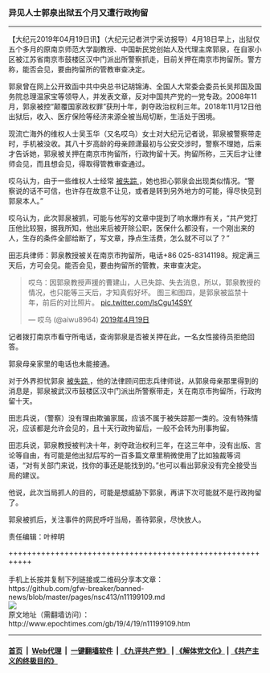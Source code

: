 ### 异见人士郭泉出狱五个月又遭行政拘留
------------------------

<p>
 【大纪元2019年04月19日讯】（大纪元记者洪宁采访报导）4月18日早上，出狱仅五个多月的原南京师范大学副教授、中国新民党创始人及代理主席郭泉，在自家小区被江苏省南京市鼓楼区汉中门派出所警察抓走，目前关押在南京市拘留所。警方称，能否会见，要由拘留所的管教审查决定。
</p>
<p>
 郭泉曾在网上公开致函中共中央总书记胡锦涛、全国人大常委会委员长吴邦国及国务院总理温家宝等领导人，并发表文章，反对中国共产党的一党专政。2008年11月，郭泉被控“颠覆国家政权罪”获刑十年，剥夺政治权利三年。2018年11月12日他出狱后，收入、医疗保险等经济来源全被当局切断，生活处于困境。
</p>
<p>
 现流亡海外的维权人士吴玉华（又名哎乌）女士对大纪元记者说，郭泉被警察带走时，手机被没收。其八十岁高龄的母亲顾潇最初与公安交涉时，警察不理她，后来才告诉她，郭泉被关押在南京市拘留所，行政拘留十天。拘留所称，三天后才让律师会见，而且想会见，得取得管教审查通过。
</p>
<p>
 哎乌认为，由于一些维权人士经常
 <a href="http://www.epochtimes.com/gb/tag/%E8%A2%AB%E5%A4%B1%E8%B8%AA.html">
  被失踪
 </a>
 ，她也担心郭泉会出现类似情况。“警察说的话不可信，也许存在故意不让见，或者是转到另外地方的可能，得尽快见到郭泉本人。”
</p>
<p>
 哎乌认为，此次郭泉被抓，可能与他写的文章中提到了响水爆炸有关，“共产党打压他比较狠，据我所知，他出来后被开除公职，医保什么都没有，一个刚出来的人，生存的条件全部给断了，写文章，挣点生活费，怎么就不可以了？”
</p>
<p>
 田志兵律师：郭泉教授被关在南京市拘留所，电话+86 025-83141198。规定满三天后，方可会见。能否会见，要由拘留所的管教，来审查决定。
</p>
<blockquote class="twitter-tweet" data-lang="zh-tw">
 <p>
  哎乌：因郭泉教授声援的曹建山，人已失踪、失去消息，所以，郭泉教授的情况，也只能等三天后，才知真假好坏。 图三和图四，是郭泉被监禁十年，前后的对比照片。
  <a href="https://t.co/lsCgu14S9Y">
   pic.twitter.com/lsCgu14S9Y
  </a>
 </p>
 <p>
  — 哎乌 (@aiwu8964)
  <a href="https://twitter.com/aiwu8964/status/1119068431116951552?ref_src=twsrc%5Etfw">
   2019年4月19日
  </a>
 </p>
</blockquote>
<p>
 <p>
  记者拨打南京市看守所电话，查询郭泉是否被关押在此，一名女性接待员拒绝回答。
 </p>
 <p>
  郭泉母亲家里的电话也未能接通。
 </p>
 <p>
  对于外界担忧郭泉
  <a href="http://www.epochtimes.com/gb/tag/%E8%A2%AB%E5%A4%B1%E8%B8%AA.html">
   被失踪
  </a>
  ，他的法律顾问田志兵律师说，从郭泉母亲那里得到的消息是，郭泉被武汉市鼓楼区汉中门派出所警察带走，关在南京市拘留所，行政拘留十天。
 </p>
 <p>
  田志兵说，（警察）没有理由欺骗家属，应该不属于被失踪那一类的。没有特殊情况，应该都是允许会见的，且十天行政拘留后，一般不会转为刑事拘留。
 </p>
 <p>
  田志兵说，郭泉教授被判决十年，剥夺政治权利三年，在这三年中，没有出版、言论等自由，有可能是他出狱后写的一百多篇文章里稍微使用了比如独裁等词语，“对有关部门来说，找你的事还是能找到的。”也可以看出郭泉没有完全接受当局的建议。
 </p>
 <p>
  他说，此次当局抓人的目的，可能是想威胁下郭泉，再讲下次可能就不是行政拘留了。
 </p>
 <p>
  郭泉被抓后，关注事件的网民呼吁当局，善待郭泉，尽快放人。
 </p>
 <p>
  责任编辑：叶梓明
 </p>
</p>
+++++++++++++++++++++++++++++++++++++++++++++++++++++++++++<br/><br/>
手机上长按并复制下列链接或二维码分享本文章：<br/>
https://github.com/gfw-breaker/banned-news/blob/master/pages/nsc413/n11199109.md <br/>
<a href='https://github.com/gfw-breaker/banned-news/blob/master/pages/nsc413/n11199109.md'><img src='https://github.com/gfw-breaker/banned-news/blob/master/pages/nsc413/n11199109.md.png'/></a> <br/>
原文地址（需翻墙访问）：http://www.epochtimes.com/gb/19/4/19/n11199109.htm


------------------------
#### [首页](https://github.com/gfw-breaker/banned-news/blob/master/README.md) &nbsp;|&nbsp; [Web代理](https://github.com/labour-camp/helloworld) &nbsp;|&nbsp; [一键翻墙软件](https://github.com/gfw-breaker/nogfw/blob/master/README.md) &nbsp;| [《九评共产党》](https://github.com/gfw-breaker/9ping.md/blob/master/README.md#九评之一评共产党是什么) | [《解体党文化》](https://github.com/gfw-breaker/jtdwh.md/blob/master/README.md) | [《共产主义的终极目的》](https://github.com/gfw-breaker/gczydzjmd.md/blob/master/README.md)

